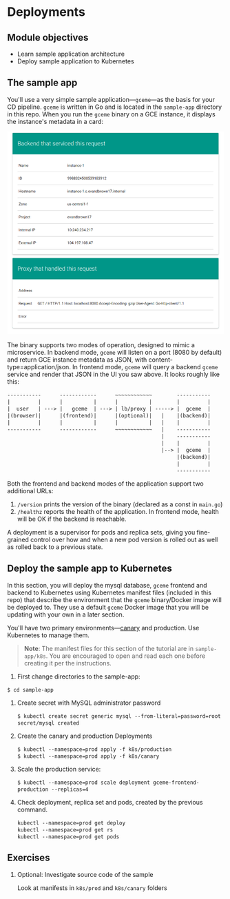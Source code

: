Deployments
===========

Module objectives
-----------------

- Learn sample application architecture
- Deploy sample application to Kubernetes

The sample app
--------------

You'll use a very simple sample application—`gceme`—as the basis for your CD pipeline. `gceme` is written in Go and is located in the `sample-app` directory in this repo. When you run the `gceme` binary on a GCE instance, it displays the instance's metadata in a card:

![](docs/img/info_card.png)

The binary supports two modes of operation, designed to mimic a microservice. In backend mode, `gceme` will listen on a port (8080 by default) and return GCE instance metadata as JSON, with content-type=application/json. In frontend mode, `gceme` will query a backend `gceme` service and render that JSON in the UI you saw above. It looks roughly like this:

```
-----------      ------------      ~~~~~~~~~~~~        -----------
|         |      |          |      |          |        |         |
|  user   | ---> |   gceme  | ---> | lb/proxy | -----> |  gceme  |
|(browser)|      |(frontend)|      |(optional)|   |    |(backend)|
|         |      |          |      |          |   |    |         |
-----------      ------------      ~~~~~~~~~~~~   |    -----------
                                                  |    -----------
                                                  |    |         |
                                                  |--> |  gceme  |
                                                       |(backend)|
                                                       |         |
                                                       -----------
```

Both the frontend and backend modes of the application support two additional URLs:

1. `/version` prints the version of the binary (declared as a const in `main.go`)
1. `/healthz` reports the health of the application. In frontend mode, health will be OK if the backend is reachable.

A deployment is a supervisor for pods and replica sets, giving you fine-grained control over how and when a new pod version is rolled out as well as rolled back to a previous state.

Deploy the sample app to Kubernetes
-----------------------------------

In this section, you will deploy the mysql database, `gceme` frontend and backend to Kubernetes using Kubernetes manifest files (included in this repo) that describe the environment that the `gceme` binary/Docker image will be deployed to. They use a default `gceme` Docker image that you will be updating with your own in a later section.

You'll have two primary environments—[canary](http://martinfowler.com/bliki/CanaryRelease.html) and production. Use Kubernetes to manage them.

> **Note**: The manifest files for this section of the tutorial are in `sample-app/k8s`. You are encouraged to open and read each one before creating it per the instructions.

1. First change directories to the sample-app:

  ```shell
  $ cd sample-app
  ```

1. Create secret with MySQL administrator password

    ```
    $ kubectl create secret generic mysql --from-literal=password=root
    secret/mysql created
    ```

1. Create the canary and production Deployments

    ```shell
    $ kubectl --namespace=prod apply -f k8s/production
    $ kubectl --namespace=prod apply -f k8s/canary
    ```

1. Scale the production service:

    ```shell
    $ kubectl --namespace=prod scale deployment gceme-frontend-production --replicas=4
    ```

1. Check deployment, replica set and pods, created by the previous command.

    ```
    kubectl --namespace=prod get deploy
    kubectl --namespace=prod get rs
    kubectl --namespace=prod get pods
    ```

Exercises
---------

1. Optional: Investigate source code of the sample

    Look at manifests in `k8s/prod` and `k8s/canary` folders

